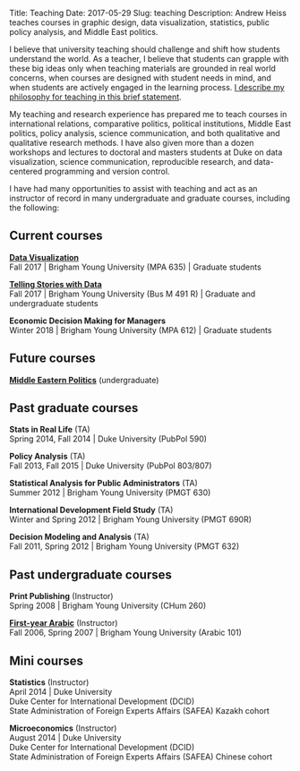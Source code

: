 Title: Teaching
Date: 2017-05-29
Slug: teaching
Description: Andrew Heiss teaches courses in graphic design, data visualization, statistics, public policy analysis, and Middle East politics.

I believe that university teaching should challenge and shift how students understand the world. As a teacher, I believe that students can grapple with these big ideas only when teaching materials are grounded in real world concerns, when courses are designed with student needs in mind, and when students are actively engaged in the learning process. [I describe my philosophy for teaching in this brief statement](/files/teaching/2016-08-31-andrew-heiss-teaching-statement.pdf).

My teaching and research experience has prepared me to teach courses in international relations, comparative politics, political institutions, Middle East politics, policy analysis, science communication, and both qualitative and qualitative research methods. I have also given more than a dozen workshops and lectures to doctoral and masters students at Duke on data visualization, science communication, reproducible research, and data-centered programming and version control.

I have had many opportunities to assist with teaching and act as an instructor of record in many undergraduate and graduate courses, including the following:


## Current courses

**[Data Visualization](https://dataviz.andrewheiss.com)**  
Fall 2017 | Brigham Young University (MPA 635) | Graduate students

**[Telling Stories with Data](https://stories.andrewheiss.com)**  
Fall 2017 | Brigham Young University (Bus M 491 R) | Graduate and undergraduate students

**Economic Decision Making for Managers**  
Winter 2018 | Brigham Young University (MPA 612) | Graduate students


## Future courses

**[Middle Eastern Politics](/files/teaching/Middle%20East%20Politics%20syllabus.pdf)** (undergraduate)


## Past graduate courses

**Stats in Real Life** (TA)  
Spring 2014, Fall 2014  | Duke University (PubPol 590)

**Policy Analysis** (TA)  
Fall 2013, Fall 2015 | Duke University (PubPol 803/807)

**Statistical Analysis for Public Administrators** (TA)  
Summer 2012 | Brigham Young University (PMGT 630)

**International Development Field Study** (TA)  
Winter and Spring 2012 | Brigham Young University (PMGT 690R)

**Decision Modeling and Analysis** (TA)  
Fall 2011, Spring 2012 | Brigham Young University (PMGT 632)


## Past undergraduate courses

**Print Publishing** (Instructor)  
Spring 2008 | Brigham Young University (CHum 260)

**[First-year Arabic](/byuarabic101/)** (Instructor)  
Fall 2006, Spring 2007 | Brigham Young University (Arabic 101)


## Mini courses

**Statistics** (Instructor)  
April 2014 | Duke University  
Duke Center for International Development (DCID)  
State Administration of Foreign Experts Affairs (SAFEA) Kazakh cohort

**Microeconomics** (Instructor)  
August 2014 | Duke University  
Duke Center for International Development (DCID)  
State Administration of Foreign Experts Affairs (SAFEA) Chinese cohort
